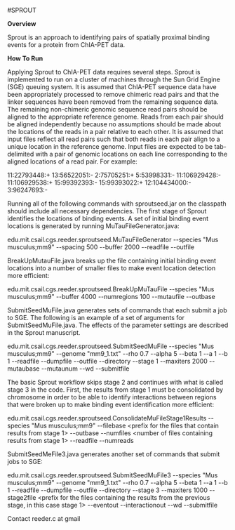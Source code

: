 #SPROUT

<b>Overview</b>

Sprout is an approach to identifying pairs of spatially proximal binding events for a protein from ChIA-PET data.

<b>How To Run</b>

Applying Sprout to ChIA-PET data requires several steps. Sprout is implemented to run on a cluster of machines through the Sun Grid Engine (SGE) queuing system. It is assumed that ChIA-PET sequence data have been appropriately processed to remove chimeric read pairs and that the linker sequences have been removed from the remaining sequence data. The remaining non-chimeric genomic sequence read pairs should be aligned to the appropriate reference genome. Reads from each pair should be aligned independently because no assumptions should be made about the locations of the reads in a pair relative to each other. It is assumed that input files reflect all read pairs such that both reads in each pair align to a unique location in the reference genome. Input files are expected to be tab-delimited with a pair of genomic locations on each line corresponding to the aligned locations of a read pair. For example:

11:22793448:+	13:56522051:-
2:75705251:+	5:53998331:-
11:106929428:-	11:106929538:+
15:99392393:-	15:99393022:+
12:104434000:-	3:96247693:-

Running all of the following commands with sproutseed.jar on the classpath should include all necessary dependencies. The first stage of Sprout identifies the locations of binding events. A set of initial binding event locations is generated by running MuTauFileGenerator.java:

edu.mit.csail.cgs.reeder.sproutseed.MuTauFileGenerator --species "Mus musculus;mm9" --spacing 500 --buffer 2000 --readfile <processed read pair file> --outfile <name of file to contain initial event locations>

BreakUpMutauFile.java breaks up the file containing initial binding event locations into a number of smaller files to make event location detection more efficient:

edu.mit.csail.cgs.reeder.sproutseed.BreakUpMuTauFile --species "Mus musculus;mm9" --buffer 4000 --numregions 100 --mutaufile <name of file to contain initial event locations> --outbase <prefix for the broken up initial event files>

SubmitSeedMuFile.java generates sets of commands that each submit a job to SGE. The following is an example of a set of arguments for SubmitSeedMuFile.java. The effects of the parameter settings are described in the Sprout manuscript.

edu.mit.csail.cgs.reeder.sproutseed.SubmitSeedMuFile --species "Mus musculus;mm9" --genome "mm9_1.txt" --rho 0.7 --alpha 5 --beta 1 --a 1 --b 1 --readfile <processed read pair file> --dumpfile <prefix for files containing info about results> --outfile <prefix for files to contain results> --directory <relative path to directory containing initial read distributions> --stage 1 --maxiters 2000 --mutaubase <prefix for the broken up initial event files> --mutaunum <the number of broken up inital event files> --wd <the working directory> --submitfile <the file to write the commands to>

The basic Sprout workflow skips stage 2 and continues with what is called stage 3 in the code. First, the results from stage 1 must be consolidated by chromosome in order to be able to identify interactions between regions that were broken up to make binding event identification more efficient:

edu.mit.csail.cgs.reeder.sproutseed.ConsolidateMuFileStage1Results --species "Mus musculus;mm9" --filebase <prefix for the files that contain results from stage 1> --outbase <prefix for the files to contain the consolidated results> --numfiles <number of files containing results from stage 1> --readfile <processed read pair file> --numreads <number of lines in readfile>

SubmitSeedMeFile3.java generates another set of commands that submit jobs to SGE:

edu.mit.csail.cgs.reeder.sproutseed.SubmitSeedMuFile3 --species "Mus musculus;mm9" --genome "mm9_1.txt" --rho 0.7 --alpha 5 --beta 1 --a 1 --b 1 --readfile <processed read pair file> --dumpfile <prefix for files to contain info about results> --outfile <prefix for files to contain results> --directory <relative path to directory containing initial read distributions> --stage 3 --maxiters 1000 --stage2file <prefix for the files containing the results from the previous stage, in this case stage 1> --eventout <prefix for files to contain binding event results> --interactionout <prefix for files to contain interaction results> --wd <the working directory> --submitfile <the file to write the commands to>

Contact
reeder.c at gmail
